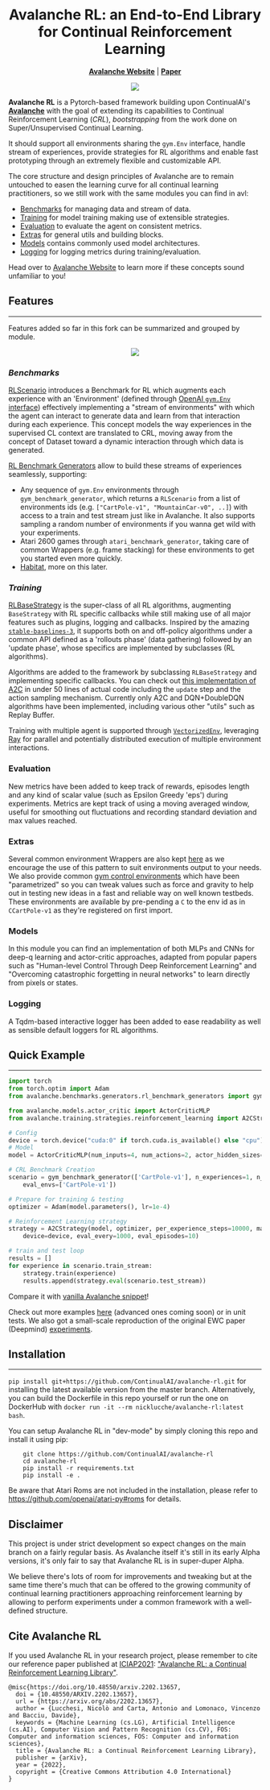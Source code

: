 <div align="center">
    
# Avalanche RL: an End-to-End Library for Continual Reinforcement Learning
<!-- # Avalanche: an End-to-End Library for Continual Learning -->
**[Avalanche Website](https://avalanche.continualai.org)** | **[Paper](https://arxiv.org/abs/2202.13657)**

</div>

<p align="center">
    <img src="https://www.dropbox.com/s/90thp7at72sh9tj/avalanche_logo_with_clai.png?raw=1"/>
</p>

**Avalanche RL** is a Pytorch-based framework building upon ContinualAI's [**Avalanche**](https://github.com/ContinualAI/avalanche) with the goal of extending its capabilities to Continual Reinforcement Learning (*CRL*), *bootstrapping* from the work done on Super/Unsupervised Continual Learning.

It should support all environments sharing the `gym.Env` interface, handle stream of experiences, provide strategies for RL algorithms and enable fast prototyping through an extremely flexible and customizable API. 

The core structure and design principles of Avalanche are to remain untouched to easen the learning curve for all continual learning practitioners, so we still work with the same modules you can find in avl:
- [Benchmarks](avalanche/benchmarks) for managing data and stream of data.
- [Training](avalanche/training) for model training making use of extensible strategies.
- [Evaluation](avalanche/evaluation) to evaluate the agent on consistent metrics.
- [Extras](avalanche/extras) for general utils and building blocks.
- [Models](avalanche/models) contains commonly used model architectures.
- [Logging](avalanche/logging) for logging metrics during training/evaluation.

Head over to [Avalanche Website](https://avalanche.continualai.org) to learn more if these concepts sound unfamiliar to you!

## Features
___
Features added so far in this fork can be summarized and grouped by module.
<p align="center">
    <img src="assets/diagram.png"/>
</p>

### *Benchmarks*
[RLScenario](https://github.com/NickLucche/avalanche/blob/master/avalanche/benchmarks/rl_benchmark.py) introduces a Benchmark for RL which augments each experience with an 'Environment' (defined through [OpenAI `gym.Env` interface](https://github.com/openai/gym/blob/120e21cd75db36cce241f1b3a23184d3876c9753/gym/core.py#L8)) effectively implementing a "stream of environments" with which the agent can interact to generate data and learn from that interaction during each experience. This concept models the way experiences in the supervised CL context are translated to CRL, moving away from the concept of Dataset toward a dynamic interaction through which data is generated.

[RL Benchmark Generators](https://github.com/NickLucche/avalanche/blob/master/avalanche/benchmarks/generators/rl_benchmark_generators.py) allow to build these streams of experiences seamlessly, supporting:
 - Any sequence of `gym.Env` environments through `gym_benchmark_generator`, which returns a `RLScenario` from a list of environments ids (e.g. `["CartPole-v1", "MountainCar-v0", ..]`) with access to a train and test stream just like in Avalanche. It also supports sampling a random number of environments if you wanna get wild with your experiments.
 - Atari 2600 games through `atari_benchmark_generator`, taking care of common Wrappers (e.g. frame stacking) for these environments to get you started even more quickly.
 - [Habitat](https://github.com/facebookresearch/habitat-sim/), more on this later.

 ### *Training*
 [RLBaseStrategy]() is the super-class of all RL algorithms, augmenting `BaseStrategy` with RL specific callbacks while still making use of all major features such as plugins, logging and callbacks.
 Inspired by the amazing [`stable-baselines-3`](https://github.com/DLR-RM/stable-baselines3), it supports both on and off-policy algorithms under a common API defined as a 'rollouts phase' (data gathering) followed by an 'update phase', whose specifics are implemented by subclasses (RL algorithms).

 Algorithms are added to the framework by subclassing `RLBaseStrategy` and implementing specific callbacks. You can check out [this implementation of A2C](https://github.com/NickLucche/avalanche/blob/master/avalanche/training/strategies/reinforcement_learning/actor_critic.py) in under 50 lines of actual code including the `update` step and the action sampling mechanism.
 Currently only A2C and DQN+DoubleDQN algorithms have been implemented, including various other "utils" such as Replay Buffer.

 Training with multiple agent is supported through [`VectorizedEnv`](https://github.com/NickLucche/avalanche/blob/master/avalanche/training/strategies/reinforcement_learning/vectorized_env.py), leveraging [Ray](https://ray.io/) for parallel and potentially distributed execution of multiple environment interactions.   

 ### Evaluation
 New metrics have been added to keep track of rewards, episodes length and any kind of scalar value (such as Epsilon Greedy 'eps') during experiments. Metrics are kept track of using a moving averaged window, useful for smoothing out fluctuations and recording standard deviation and max values reached.  
 ### Extras
 Several common environment Wrappers are also kept [here](https://github.com/NickLucche/avalanche/blob/master/avalanche/training/strategies/reinforcement_learning/utils.py) as we encourage the use of this pattern to suit environments output to your needs. 
 We also provide common [gym control environments](https://github.com/NickLucche/avalanche/blob/master/avalanche/envs/classic_control.py) which have been "parametrized" so you can tweak values such as force and gravity to help out in testing new ideas in a fast and reliable way on well known testbeds. These environments are available by pre-pending a `C` to the env id as in `CCartPole-v1` as they're registered on first import.
 
 ### Models
 In this module you can find an implementation of both MLPs and CNNs for deep-q learning and actor-critic approaches, adapted from popular papers such as "Human-level Control Through Deep Reinforcement Learning" and "Overcoming catastrophic forgetting in neural networks" to learn directly from pixels or states.  
 
 ### Logging
 A Tqdm-based interactive logger has been added to ease readability as well as sensible default loggers for RL algorithms.



## Quick Example
----------------

```python
import torch
from torch.optim import Adam
from avalanche.benchmarks.generators.rl_benchmark_generators import gym_benchmark_generator

from avalanche.models.actor_critic import ActorCriticMLP
from avalanche.training.strategies.reinforcement_learning import A2CStrategy

# Config
device = torch.device("cuda:0" if torch.cuda.is_available() else "cpu")
# Model
model = ActorCriticMLP(num_inputs=4, num_actions=2, actor_hidden_sizes=1024, critic_hidden_sizes=1024)

# CRL Benchmark Creation
scenario = gym_benchmark_generator(['CartPole-v1'], n_experiences=1, n_parallel_envs=1, 
    eval_envs=['CartPole-v1'])

# Prepare for training & testing
optimizer = Adam(model.parameters(), lr=1e-4)

# Reinforcement Learning strategy
strategy = A2CStrategy(model, optimizer, per_experience_steps=10000, max_steps_per_rollout=5, 
    device=device, eval_every=1000, eval_episodes=10)

# train and test loop
results = []
for experience in scenario.train_stream:
    strategy.train(experience)
    results.append(strategy.eval(scenario.test_stream))
```
Compare it with [vanilla Avalanche snippet](https://avalanche.continualai.org/)!

Check out more examples [here](https://github.com/NickLucche/avalanche/blob/master/examples/reinforcement_learning/) (advanced ones coming soon) or in unit tests. We also got a small-scale reproduction of the original EWC paper (Deepmind) [experiments](https://github.com/NickLucche/avalanche/blob/master/examples/reinforcement_learning/ewc.py).

## Installation
______________
`pip install git+https://github.com/ContinualAI/avalanche-rl.git` for installing the latest available version from the master branch.
Alternatively, you can build the Dockerfile in this repo yourself or run the one on DockerHub with `docker run -it --rm nicklucche/avalanche-rl:latest bash`. 

You can setup Avalanche RL in "dev-mode" by simply cloning this repo and install it using pip:  
```
    git clone https://github.com/ContinualAI/avalanche-rl
    cd avalanche-rl
    pip install -r requirements.txt
    pip install -e .
``` 

Be aware that Atari Roms are not included in the installation, please refer to https://github.com/openai/atari-py#roms for details. 

Disclaimer
----------------
This project is under strict development so expect changes on the main branch on a fairly regular basis. As Avalanche itself it's still in its early Alpha versions, it's only fair to say that Avalanche RL is in super-duper Alpha.

We believe there's lots of room for improvements and tweaking but at the same time there's much that can be offered to the growing community of continual learning practitioners approaching reinforcement learning by allowing to perform experiments under a common framework with a well-defined structure.

Cite Avalanche RL
----------------
If you used Avalanche RL in your research project, please remember to cite our reference paper published at [ICIAP2021](https://www.iciap2021.org/): ["Avalanche RL: a Continual Reinforcement Learning Library"](https://arxiv.org/abs/2202.13657). 

```
@misc{https://doi.org/10.48550/arxiv.2202.13657,
  doi = {10.48550/ARXIV.2202.13657},
  url = {https://arxiv.org/abs/2202.13657},
  author = {Lucchesi, Nicolò and Carta, Antonio and Lomonaco, Vincenzo and Bacciu, Davide},
  keywords = {Machine Learning (cs.LG), Artificial Intelligence (cs.AI), Computer Vision and Pattern Recognition (cs.CV), FOS: Computer and information sciences, FOS: Computer and information sciences},
  title = {Avalanche RL: a Continual Reinforcement Learning Library},
  publisher = {arXiv},
  year = {2022},
  copyright = {Creative Commons Attribution 4.0 International}
}
```

